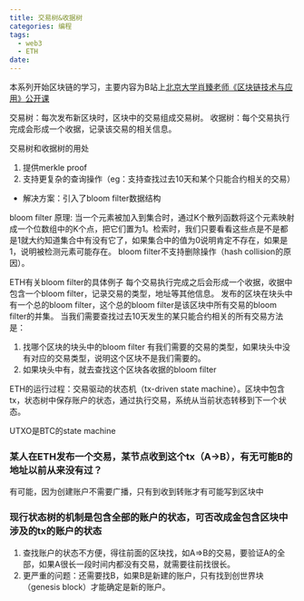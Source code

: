 ```yaml
---
title: 交易树&收据树
categories: 编程
tags:
  - web3
  - ETH
date: 
---
```


本系列开始区块链的学习，主要内容为B站上[北京大学肖臻老师《区块链技术与应用》公开课](https://www.bilibili.com/video/BV1Vt411X7JF?p=1&vd_source=22653c02dfbe0c9c7bb4a200eb87fe4e)

交易树：每次发布新区块时，区块中的交易组成交易树。
收据树：每个交易执行完成会形成一个收据，记录该交易的相关信息。

交易树和收据树的用处
1. 提供merkle proof
2. 支持更复杂的查询操作（eg：支持查找过去10天和某个只能合约相关的交易）
  - 解决方案：引入了bloom filter数据结构

bloom filter 原理: 当一个元素被加入到集合时，通过K个散列函数将这个元素映射成一个位数组中的K个点，把它们置为1。检索时，我们只要看看这些点是不是都是1就大约知道集合中有没有它了，如果集合中的值为0说明肯定不存在，如果是1，说明被检测元素可能存在。
bloom filter不支持删除操作（hash collision的原因）。

ETH有关bloom filter的具体例子
每个交易执行完成之后会形成一个收据，收据中包含一个bloom filter，记录交易的类型，地址等其他信息。
发布的区块在块头中有一个总的bloom filter，这个总的bloom filter是该区块中所有交易的bloom filter的并集。
当我们需要查找过去10天发生的某只能合约相关的所有交易方法是：
1. 找哪个区块的块头中的bloom filter 有我们需要的交易的类型，如果块头中没有对应的交易类型，说明这个区块不是我们需要的。
2. 如果块头中有，就去查找这个区块各收据的bloom filter

ETH的运行过程：交易驱动的状态机（tx-driven state machine）。区块中包含tx，状态树中保存账户的状态，通过执行交易，系统从当前状态转移到下一个状态。

UTXO是BTC的state machine


### 某人在ETH发布一个交易，某节点收到这个tx（A->B），有无可能B的地址以前从来没有过？
有可能，因为创建账户不需要广播，只有到收到转账才有可能写到区块中

### 现行状态树的机制是包含全部的账户的状态，可否改成金包含区块中涉及的tx的账户的状态
1. 查找账户的状态不方便，得往前面的区块找，如A=>B的交易，要验证A的全部，如果A很长一段时间内都没有交易，就需要往前找很长。
2. 更严重的问题：还需要找B，如果B是新建的账户，只有找到创世界块（genesis block）才能确定是新的账户。